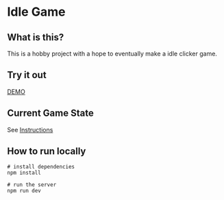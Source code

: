 # Idle Game

## What is this?

This is a hobby project with a hope to eventually make a idle clicker game.

## Try it out

[DEMO](https://zarif-karim.github.io/idle-game-pixijs/)

## Current Game State

See [Instructions](./src/instructions.ts)

## How to run locally

```shell
# install dependencies
npm install

# run the server
npm run dev
```
